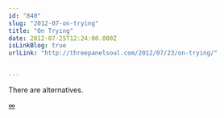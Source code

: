 ```yaml
---
id: "840"
slug: "2012-07-on-trying"
title: "On Trying"
date: 2012-07-25T12:24:00.000Z
isLinkBlog: true
urlLink: "http://threepanelsoul.com/2012/07/23/on-trying/"


---
```

<p>There are alternatives.</p>

<p><a href="/blog/2012/7on-trying">∞</a></p>
